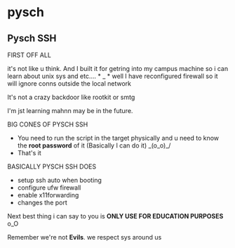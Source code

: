 # pysch

## Pysch SSH
FIRST OFF ALL

  it's not like u think. And I built it for getring into my campus machine so i can learn about unix sys and etc.... * _ *
  well I have reconfigured firewall so it will ignore conns outside the local network
  
  
It's not a crazy backdoor like rootkit or smtg
 
I'm jst learning mahnn may be in the future.

BIG CONES OF PYSCH SSH

  - You need to run the script in the target physically and u need to know the **root password** of it (Basically I can do it) \_(o_o)_/ 
  - That's it

BASICALLY PYSCH SSH DOES

  - setup ssh auto when booting
  - configure ufw firewall
  - enable x11forwarding
  - changes the port


Next best thing i can say to you is **ONLY USE FOR EDUCATION PURPOSES** o_O

Remember we're not **Evils**. we respect sys around us

